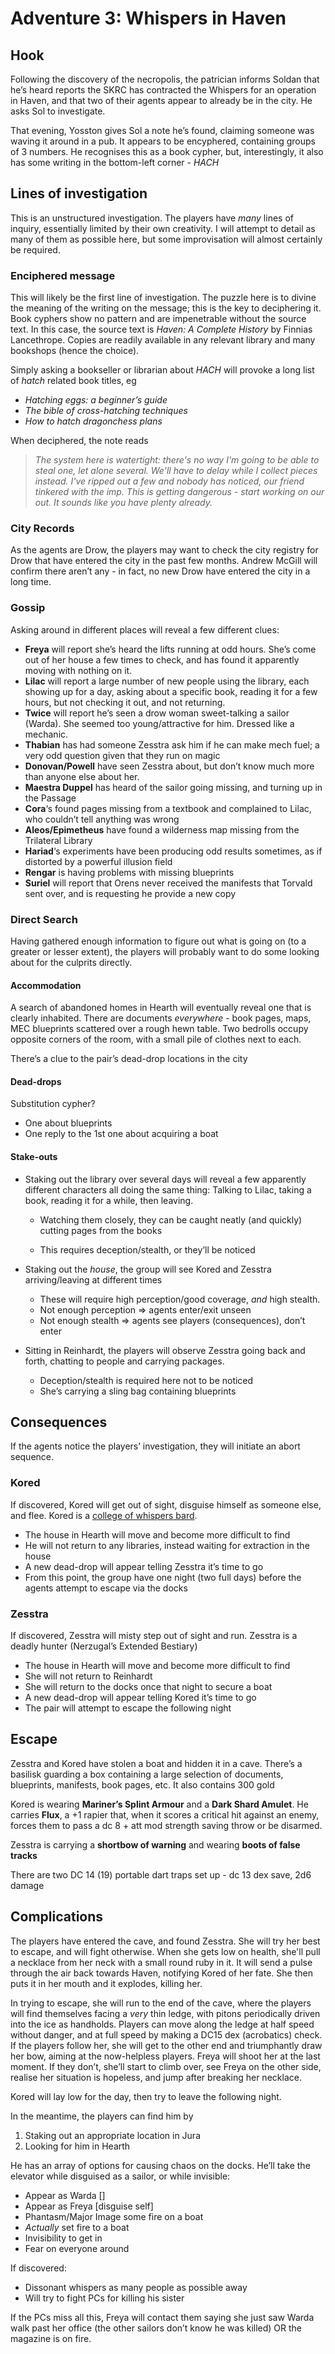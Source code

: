 # Adventure 3: Whispers in Haven

## Hook

Following the discovery of the necropolis, the patrician informs Soldan that he’s heard reports the SKRC has contracted the Whispers for an operation in Haven, and that two of their agents appear to already be in the city. He asks Sol to investigate. 

That evening, Yosston gives Sol a note he’s found, claiming someone was waving it around in a pub. It appears to be encyphered, containing groups of 3 numbers. He recognises this as a book cypher, but, interestingly, it also has some writing in the bottom-left corner - *HACH*

## Lines of investigation

This is an unstructured investigation. The players have *many* lines of inquiry, essentially limited by their own creativity. I will attempt to detail as many of them as possible here, but some improvisation will almost certainly be required.

### Enciphered message

This will likely be the first line of investigation. The puzzle here is to divine the meaning of the writing on the message; this is the key to deciphering it. Book cyphers show no pattern and are impenetrable without the source text. In this case, the source text is *Haven: A Complete History* by Finnias Lancethrope. Copies are readily available in any relevant library and many bookshops (hence the choice). 

Simply asking a bookseller or librarian about *HACH* will provoke a long list of *hatch* related book titles, eg

- *Hatching eggs: a beginner’s guide*
- *The bible of cross-hatching techniques*
- *How to hatch dragonchess plans*

When deciphered, the note reads

> *The system here is watertight: there's no way I'm going to be able to steal one, let alone several. We'll have to delay while I collect pieces instead. I've ripped out a few and nobody has noticed, our friend tinkered with the imp. This is getting dangerous - start working on our out. It sounds like you have plenty already.*

### City Records

As the agents are Drow, the players may want to check the city registry for Drow that have entered the city in the past few months. Andrew McGill will confirm there aren’t any - in fact, no new Drow have entered the city in a long time.

### Gossip

Asking around in different places will reveal a few different clues:

- **Freya** will report she’s heard the lifts running at odd hours. She’s come out of her house a few times to check, and has found it apparently moving with nothing on it.
- **Lilac** will report a large number of new people using the library, each showing up for a day, asking about a specific book, reading it for a few hours, but not checking it out, and not returning.
- **Twice** will report he’s seen a drow woman sweet-talking a sailor (Warda). She seemed too young/attractive for him. Dressed like a mechanic.
- **Thabian** has had someone Zesstra ask him if he can make mech fuel; a very odd question given that they run on magic
- **Donovan/Powell** have seen Zesstra about, but don’t know much more than anyone else about her.
- **Maestra Duppel** has heard of the sailor going missing, and turning up in the Passage
- **Cora**‘s found pages missing from a textbook and complained to Lilac, who couldn’t tell anything was wrong
- **Aleos/Epimetheus** have found a wilderness map missing from the Trilateral Library
- **Hariad**‘s experiments have been producing odd results sometimes, as if distorted by a powerful illusion field
- **Rengar** is having problems with missing blueprints 
- **Suriel** will report that Orens never received the manifests that Torvald sent over, and is requesting he provide a new copy

### Direct Search

Having gathered enough information to figure out what is going on (to a greater or lesser extent), the players will probably want to do some looking about for the culprits directly.

#### Accommodation

A search of abandoned homes in Hearth will eventually reveal one that is clearly inhabited. There are documents *everywhere* - book pages, maps, MEC blueprints scattered over a rough hewn table. Two bedrolls occupy opposite corners of the room, with a small pile of clothes next to each.

There’s a clue to the pair’s dead-drop locations in the city

#### Dead-drops

Substitution cypher?

- One about blueprints
- One reply to the 1st one about acquiring a boat

#### Stake-outs

- Staking out the library over several days will reveal a few apparently different characters all doing the same thing: Talking to Lilac, taking a book, reading it for a while, then leaving.

  - Watching them closely, they can be caught neatly (and quickly) cutting pages from the books

  - This requires deception/stealth, or they’ll be noticed
- Staking out the *house*, the group will see Kored and Zesstra arriving/leaving at different times
  - These will require high perception/good coverage, *and* high stealth.
  - Not enough perception => agents enter/exit unseen
  - Not enough stealth => agents see players (consequences), don’t enter
- Sitting in Reinhardt, the players will observe Zesstra going back and forth, chatting to people and carrying packages.
  - Deception/stealth is required here not to be noticed
  - She’s carrying a sling bag containing blueprints

## Consequences

If the agents notice the players’ investigation, they will initiate an abort sequence.

### Kored

If discovered, Kored will get out of sight, disguise himself as someone else, and flee. Kored is a [college of whispers bard](https://homebrewery.naturalcrit.com/share/HyXFUJ0HWb).

- The house in Hearth will move and become more difficult to find
- He will not return to any libraries, instead waiting for extraction in the house
- A new dead-drop will appear telling Zesstra it’s time to go
- From this point, the group have one night (two full days) before the agents attempt to escape via the docks

### Zesstra

If discovered, Zesstra will misty step out of sight and run. Zesstra is a deadly hunter (Nerzugal’s Extended Bestiary)

- The house in Hearth will move and become more difficult to find
- She will not return to Reinhardt
- She will return to the docks once that night to secure a boat
- A new dead-drop will appear telling Kored it’s time to go
- The pair will attempt to escape the following night

## Escape

Zesstra and Kored have stolen a boat and hidden it in a cave. There’s a basilisk guarding a box containing a large selection of documents, blueprints, manifests, book pages, etc. It also contains 300 gold

Kored is wearing **Mariner’s Splint Armour** and a **Dark Shard Amulet**. He carries **Flux**, a +1 rapier that, when it scores a critical hit against an enemy, forces them to pass a dc 8 + att mod strength saving throw or be disarmed.

Zesstra is carrying a **shortbow of warning** and wearing **boots of false tracks**



There are two DC 14 (19) portable dart traps set up - dc 13 dex save, 2d6 damage



## Complications

The players have entered the cave, and found Zesstra. She will try her best to escape, and will fight otherwise. When she gets low on health, she'll pull a necklace from her neck with a small round ruby in it. It will send a pulse through the air back towards Haven, notifying Kored of her fate. She then puts it in her mouth and it explodes, killing her.

In trying to escape, she will run to the end of the cave, where the players will find themselves facing a *very* thin ledge, with pitons periodically driven into the ice as handholds. Players can move along the ledge at half speed without danger, and at full speed by making a DC15 dex (acrobatics) check. If the players follow her, she will get to the other end and triumphantly draw her bow, aiming at the now-helpless players. Freya will shoot her at the last moment. If they don’t, she’ll start to climb over, see Freya on the other side, realise her situation is hopeless, and jump after breaking her necklace.

Kored will lay low for the day, then try to leave the following night. 

In the meantime, the players can find him by 

1. Staking out an appropriate location in Jura
2. Looking for him in Hearth

He has an array of options for causing chaos on the docks. He’ll take the elevator while disguised as a sailor, or while invisible:

- Appear as Warda []
- Appear as Freya [disguise self]
- Phantasm/Major Image some fire on a boat
- *Actually* set fire to a boat
- Invisibility to get in
- Fear on everyone around

If discovered:

- Dissonant whispers as many people as possible away
- Will try to fight PCs for killing his sister

If the PCs miss all this, Freya will contact them saying she just saw Warda walk past her office (the other sailors don’t know he was killed) OR the magazine is on fire.